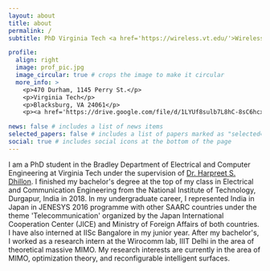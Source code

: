```yaml
---
layout: about
title: about
permalink: /
subtitle: PhD Virginia Tech <a href='https://wireless.vt.edu/'>Wireless@VT</a>.

profile:
  align: right
  image: prof_pic.jpg
  image_circular: true # crops the image to make it circular
  more_info: >
    <p>470 Durham, 1145 Perry St.</p>
    <p>Virginia Tech</p>
    <p>Blacksburg, VA 24061</p>
    <p><a href='https://drive.google.com/file/d/1LYUf8sulb7L8hC-8sC6hcx1qY2ixUrWu/view?usp=sharing'>My CV</a> </p>

news: false # includes a list of news items
selected_papers: false # includes a list of papers marked as "selected={true}"
social: true # includes social icons at the bottom of the page
---
```


I am a PhD student in the Bradley Department of Electrical and Computer Engineering at Virginia Tech under the supervision of <a href='https://www.dhillon.ece.vt.edu/'>Dr. Harpreet S. Dhillon</a>. I finished my bachelor's degree at the top of my class in Electrical and Communication Engineering from the National Institute of Technology, Durgapur, India in 2018. In my undergraduate career, I represented India in Japan in JENESYS 2016 programme with other SAARC countries under the theme 'Telecommunication' organized by the Japan International Cooperation Center (JICE) and Ministry of Foreign Affairs of both countries. I have also interned at IISc Bangalore in my junior year. After my bachelor's, I worked as a research intern at the Wirocomm lab, IIIT Delhi in the area of theoretical massive MIMO. My research interests are currently in the area of MIMO, optimization theory, and reconfigurable intelligent surfaces.
